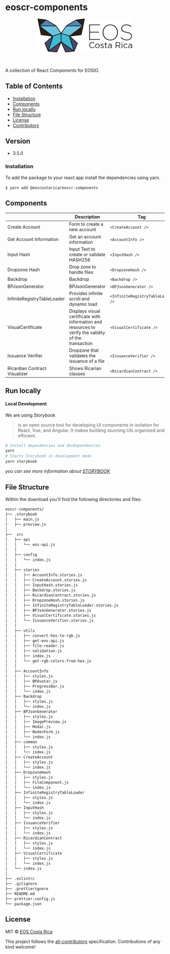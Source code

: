 # eoscr-components

<p align="center">
	<a href="https://eoscostarica.io">
		<img src="https://github.com/eoscostarica/eos-rate/raw/master/docs/eoscostarica-logo-black.png" width="300">
	</a>
</p>
<br/>

A collection of React Components for EOSIO.

## Table of Contents

- [Installation](#installation)
- [Components](#components)
- [Run locally](#run-locally)
- [File Structure](#file-structure)
- [License](#license)
- [Contributors](#contributors)

## Version

- 3.5.0

### Installation

To add the package to your react app install the dependencies using yarn.

`$ yarn add @eoscostarica/eoscr-components`

## Components

|                               | Description                                                                                          | Tag                               |
| ----------------------------- | ---------------------------------------------------------------------------------------------------- | --------------------------------- |
| Create Account                | Form to create a new account                                                                         | `<CreateAccount />`               |
| Get Account Information       | Get an account information                                                                           | `<AccountInfo />`                 |
| Input Hash                    | Input Text to create or validate HASH256                                                             | `<InputHash />`                   |
| Dropzone Hash                 | Drop zone to handle files                                                                            | `<DropzoneHash />`                |
| Backdrop                      | Backdrop                                                                                             | `<Backdrop />`                    |
| BPJsonGenerator               | BPJsonGenerator                                                                                      | `<BPJsonGenerator />`             |
| InfiniteRegistryTableLoader   | Provides infinite scroll and dynamic load                                                            | `<InfiniteRegistryTableLoader />` |
| VisualCertificate             | Displays visual certificate with information and resources to verify the validity of the transaction | `<VisualCertificate />`           |
| Issuance Verifier             | Dropzone that validates the issuance of a file                                                       | `<IssuanceVerifier />`            |
| Ricardian Contract Visualizer | Shows Ricarian clauses                                                                               | `<RicardianContract />`           |

## Run locally

#### Local Development

We are using Storybook

> is an open source tool for developing UI
> components in isolation for React, Vue, and Angular.
> It makes building stunning UIs organized and efficient.

```bash
# Install dependencies and devDependencies
yarn
# Starts Storybook in development mode
yarn storybook
```

_you can see more information about [STORYBOOK](https://storybook.js.org/)_

## File Structure

Within the download you'll find the following directories and files:

```
eoscr-components/
├── .storybook
│   ├── main.js
│   ├── preview.js
│
├──  src
│   ├── api
│   │   └── eos-api.js
│   │
│   ├── config
│   │   └── index.js
│   │
│   ├── stories
│   │   ├── AccountInfo.stories.js
│   │   ├── CreateAccount.stories.js
│   │   ├── InputHash.stories.js
│   │   ├── Backdrop.stories.js
│   │   ├── RicardianContract.stories.js
│   │   ├── DropzoneHash.stories.js
│   │   ├── InfiniteRegistryTableLoader.stories.js
│   │   ├── BPJsonGenerator.stories.js
│   │   ├── VisualCertificate.stories.js
│   │   └── IssuanceVerifier.stories.js
│   │
│   ├── utils
│   │   ├── convert-hex-to-rgb.js
│   │   ├── get-eos-api.js
│   │   ├── file-reader.js
│   │   ├── validation.js
│   │   ├── index.js
│   │   └── get-rgb-colors-from-hex.js
│   │
│   ├── AccountInfo
│   │   ├── styles.js
│   │   ├── BPAvatar.js
│   │   ├── ProgressBar.js
│   │   └── index.js
│   ├── Backdrop
│   │   ├── styles.js
│   │   └── index.js
│   ├── BPJsonGenerator
│   │   ├── styles.js
│   │   ├── ImagePreview.js
│   │   ├── Modal.js
│   │   ├── NodesForm.js
│   │   └── index.js
│   ├── common
│   │   ├── styles.js
│   │   └── index.js
│   ├── CreateAccount
│   │   ├── styles.js
│   │   └── index.js
│   ├── DropzoneHash
│   │   ├── styles.js
│   │   ├── FileComponent.js
│   │   └── index.js
│   ├── InfiniteRegistryTableLoader
│   │   ├── styles.js
│   │   └── index.js
│   ├── InputHash
│   │   ├── styles.js
│   │   └── index.js
│   ├── IssuanceVerifier
│   │   ├── styles.js
│   │   └── index.js
│   ├── RicardianContract
│   │   ├── styles.js
│   │   └── index.js
│   ├── VisualCertificate
│   │   ├── styles.js
│   │   └── index.js
│   └── index.js
│
├── .eslintrc
├── .gitignore
├── .prettierignore
├── README.md
├── prettier.config.js
└── package.json
```

## License

MIT © [EOS Costa Rica](https://eoscostarica.io)

This project follows the [all-contributors](https://github.com/kentcdodds/all-contributors) specification. Contributions of any kind welcome!

